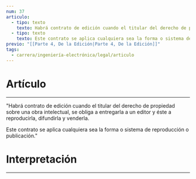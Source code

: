 ```yaml
---
num: 37
articulo:
  - tipo: texto
    texto: Habrá contrato de edición cuando el titular del derecho de propiedad sobre una obra intelectual, se obliga a entregarla a un editor y éste a reproducirla, difundirla y venderla.
  - tipo: texto
    texto: Este contrato se aplica cualquiera sea la forma o sistema de reproducción o publicación.
previo: "[[Parte 4, De la Edición|Parte 4, De la Edición]]"
tags:
  - carrera/ingeniería-electrónica/legal/articulo
---
```

# Artículo
---
"Habrá contrato de edición cuando el titular del derecho de propiedad sobre una obra intelectual, se obliga a entregarla a un editor y éste a reproducirla, difundirla y venderla.

Este contrato se aplica cualquiera sea la forma o sistema de reproducción o publicación."

# Interpretación
---
